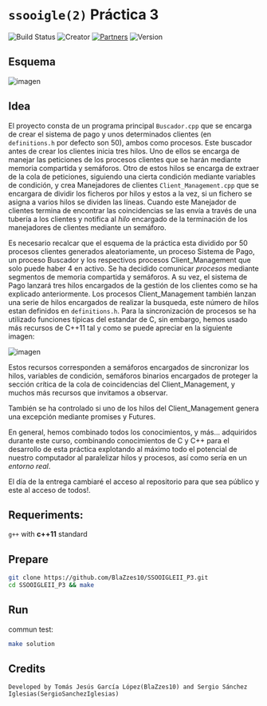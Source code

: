 # `ssooigle(2)` Práctica 3

![Build Status](https://img.shields.io/badge/Maintained%3F-yes-green.svg) 
![Creator](https://img.shields.io/badge/Creator-BlaZzes10%20and%20SergioSanchezIglesias-blue)
[![Partners](https://img.shields.io/badge/Partners-2-red)](https://github.com/BlaZzes10/python/graphs/contributors)
![Version](https://img.shields.io/badge/version-1.0-brightgreen)

## **Esquema**

![imagen](https://user-images.githubusercontent.com/52278758/118183220-24985d00-b43a-11eb-8ee6-08389ba1f486.png)

## **Idea**

El proyecto consta de un programa principal `Buscador.cpp` que se encarga de crear el sistema de pago y unos determinados clientes (en `definitions.h` por defecto son 50), ambos como procesos. Este buscador antes de crear los clientes inicia tres hilos. Uno de ellos se encarga de manejar las peticiones de los procesos clientes que se harán mediante memoria compartida y semáforos. Otro de estos hilos se encarga de extraer de la cola de peticiones, siguiendo una cierta condición mediante variables de condición, y crea Manejadores de clientes `Client_Management.cpp` que se encargara de dividir los ficheros por hilos y estos a la vez, si un fichero se asigna a varios hilos se dividen las líneas. Cuando este Manejador de clientes termina de encontrar las coincidencias se las envía a través de una tubería a los clientes y notifica al *hilo* encargado de la terminación de los manejadores de clientes mediante un semáforo.

Es necesario recalcar que el esquema de la práctica esta dividido por 50 procesos clientes generados aleatoriamente, un proceso Sistema de Pago, un proceso Buscador y los respectivos procesos Client_Management que solo puede haber 4 en activo. Se ha decidido comunicar *procesos* mediante segmentos de memoria compartida y semáforos. A su vez, el sistema de Pago lanzará tres hilos encargados de la gestión de los clientes como se ha explicado anteriormente. Los procesos Client_Management también lanzan una serie de hilos encargados de realizar la busqueda, este número de hilos estan definidos en `definitions.h`. Para la sincronización de procesos se ha utilizado funciones típicas del estandar de C, sin embargo, hemos usado más recursos de C++11 tal y como se puede apreciar en la siguiente imagen:

![imagen](https://user-images.githubusercontent.com/52278758/118179213-45aa7f00-b435-11eb-8583-bf27ac5b4586.png)

Estos recursos corresponden a semáforos encargados de sincronizar los hilos, variables de condición, semáforos binarios encargados de proteger la sección crítica de la cola de coincidencias del Client_Management, y muchos más recursos que invitamos a observar.

También se ha controlado si uno de los hilos del Client_Management genera una excepción mediante promises y Futures.

En general, hemos combinado todos los conocimientos, y más... adquiridos durante este curso, combinando conocimientos de C y C++ para el desarrollo de esta práctica explotando al máximo todo el potencial de nuestro computador al paralelizar hilos y procesos, así como sería en un *entorno real*.

El día de la entrega cambiaré el acceso al repositorio para que sea público y este al acceso de todos!.

## **Requeriments:** 
`g++` with __c++11__ standard

## **Prepare**
```bash
git clone https://github.com/BlaZzes10/SSOOIGLEII_P3.git
cd SSOOIGLEII_P3 && make
```

## **Run**
commun test:
```bash
make solution
```

## Credits
`Developed by Tomás Jesús García López(BlaZzes10) and Sergio Sánchez Iglesias(SergioSanchezIglesias)`
